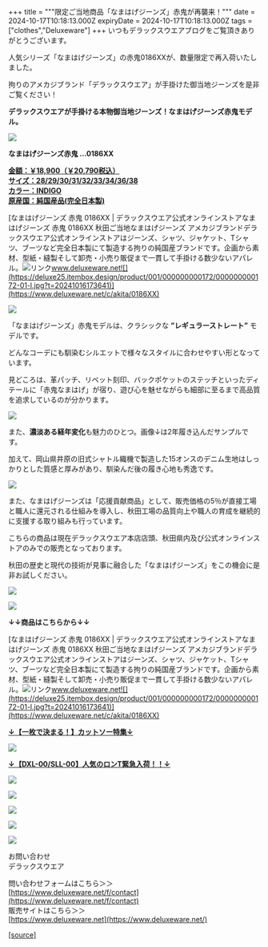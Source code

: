 +++
title = """限定ご当地商品「なまはげジーンズ」赤鬼が再襲来！"""
date = 2024-10-17T10:18:13.000Z
expiryDate = 2024-10-17T10:18:13.000Z
tags = ["clothes","Deluxeware"]
+++
いつもデラックスウエアブログをご覧頂きありがとうございます。

人気シリーズ「なまはげジーンズ」の赤鬼0186XXが、数量限定で再入荷いたしました。

拘りのアメカジブランド「デラックスウエア」が手掛けた御当地ジーンズを是非ご覧ください！

**デラックスウエアが手掛ける本物御当地ジーンズ！なまはげジーンズ赤鬼モデル。**

**[![](https://stat.ameba.jp/user_images/20241017/16/deluxeware/73/9f/j/o1125112515499023919.jpg)](https://stat.ameba.jp/user_images/20241017/16/deluxeware/73/9f/j/o1125112515499023919.jpg)**

**なまはげジーンズ赤鬼 ...0186XX**

**[金額：￥18,900（￥20,790税込）](https://www.deluxeware.net/c/akita/0186XX)  
[サイズ：28/29/30/31/32/33/34/36/38](https://www.deluxeware.net/c/akita/0186XX)  
[カラー：INDIGO](https://www.deluxeware.net/c/akita/0186XX)  
[原産国：純国産品(完全日本製)](https://www.deluxeware.net/c/akita/0186XX)**

[なまはげジーンズ 赤鬼 0186XX | デラックスウエア公式オンラインストアなまはげジーンズ 赤鬼 0186XX 秋田ご当地なまはげジーンズ アメカジブランドデラックスウエア公式オンラインストアはジーンズ、シャツ、ジャケット、Tシャツ、ブーツなど完全日本製にて製造する拘りの純国産ブランドです。企画から素材、型紙・縫製そして卸売・小売り販促まで一貫して手掛ける数少ないアパレル。![リンク](https://c.stat100.ameba.jp/ameblo/symbols/v3.20.0/svg/gray/editor_link.svg)www.deluxeware.net![](https://deluxe25.itembox.design/product/001/000000000172/000000000172-01-l.jpg?t=20241016173641)](https://www.deluxeware.net/c/akita/0186XX)

[![](https://stat.ameba.jp/user_images/20241017/16/deluxeware/5a/8b/j/o1125112515499023920.jpg)](https://stat.ameba.jp/user_images/20241017/16/deluxeware/5a/8b/j/o1125112515499023920.jpg)

「なまはげジーンズ」赤鬼モデルは、クラシックな **”レギュラーストレート”** モデルです。

どんなコーデにも馴染むシルエットで様々なスタイルに合わせやすい形となっています。

見どころは、革パッチ、リベット刻印、バックポケットのステッチといったディテールに「赤鬼なまはげ」が宿り、遊び心を魅せながらも細部に至るまで高品質を追求しているのが分かります。

[![](https://stat.ameba.jp/user_images/20241017/16/deluxeware/c4/fd/j/o1125112515499023922.jpg)](https://stat.ameba.jp/user_images/20241017/16/deluxeware/c4/fd/j/o1125112515499023922.jpg)

また、**濃淡ある経年変化**も魅力のひとつ。画像↓は2年履き込んだサンプルです。

加えて、岡山県井原の旧式シャトル織機で製造した15オンスのデニム生地はしっかりとした質感と厚みがあり、馴染んだ後の履き心地も秀逸です。

![](https://deluxe25.itembox.design/product/001/000000000172/000000000172-15-l.jpg?t=20241016173641)  
  
また、なまはげジーンズは「応援貢献商品」として、販売価格の5％が直接工場と職人に還元される仕組みを導入し、秋田工場の品質向上や職人の育成を継続的に支援する取り組みも行っています。  
  
こちらの商品は現在デラックスウエア本店店頭、秋田県内及び公式オンラインストアのみでの販売となっております。  
  
秋田の歴史と現代の技術が見事に融合した「なまはげジーンズ」をこの機会に是非お試しください。

![](https://deluxe25.itembox.design/product/001/000000000172/000000000172-07-l.jpg?t=20241016173641)

![](https://deluxe25.itembox.design/product/001/000000000172/000000000172-02-l.jpg?t=20241016173641)

**↓↓商品はこちらから↓↓**

[なまはげジーンズ 赤鬼 0186XX | デラックスウエア公式オンラインストアなまはげジーンズ 赤鬼 0186XX 秋田ご当地なまはげジーンズ アメカジブランドデラックスウエア公式オンラインストアはジーンズ、シャツ、ジャケット、Tシャツ、ブーツなど完全日本製にて製造する拘りの純国産ブランドです。企画から素材、型紙・縫製そして卸売・小売り販促まで一貫して手掛ける数少ないアパレル。![リンク](https://c.stat100.ameba.jp/ameblo/symbols/v3.20.0/svg/gray/editor_link.svg)www.deluxeware.net![](https://deluxe25.itembox.design/product/001/000000000172/000000000172-01-l.jpg?t=20241016173641)](https://www.deluxeware.net/c/akita/0186XX)

**[↓【一枚で決まる！】カットソー特集↓](https://www.deluxeware.net/c/tokusyu)**

[![](https://stat.ameba.jp/user_images/20241016/14/deluxeware/bc/37/j/o0930015015498595508.jpg?caw=800)](https://www.deluxeware.net/c/tokusyu)

**[↓【DXL-00/SLL-00】人気のロンT緊急入荷！！↓](https://www.deluxeware.net/)**

[![](https://stat.ameba.jp/user_images/20241007/16/deluxeware/df/96/j/o0800026015495163803.jpg?caw=800)](https://www.deluxeware.net/)

[![](https://stat.ameba.jp/user_images/20240614/12/deluxeware/fb/b4/j/o0800026015451324172.jpg?caw=800)](https://www.deluxeware.net/c/2024FWreserveall)

[![](https://stat.ameba.jp/user_images/20240315/15/deluxeware/04/7f/j/o0800026015413271803.jpg?caw=800)](https://www.instagram.com/deluxeware/?hl=ja)

[![](https://stat.ameba.jp/user_images/20220415/12/deluxeware/3b/ce/j/o0800026015103175481.jpg?caw=800)](https://www.deluxeware.net/f/headstore)

[![](https://stat.ameba.jp/user_images/20220415/12/deluxeware/d7/c6/j/o0800026015103175487.jpg?caw=800)](https://www.deluxeware.net/)

お問い合わせ  
デラックスウエア

問い合わせフォームはこちら＞＞  
[https://www.deluxeware.net/f/contact](https://www.deluxeware.net/f/contact)  
販売サイトはこちら＞＞  
[https://www.deluxeware.net](https://www.deluxeware.net/)

[[source]](https://ameblo.jp/deluxeware/entry-12871588699.html)
